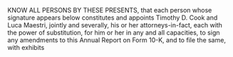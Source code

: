 KNOW  ALL  PERSONS  BY  THESE  PRESENTS,  that  each  person  whose  signature  appears  below  constitutes  and  appoints
Timothy D. Cook and Luca Maestri, jointly and severally, his or her attorneys-in-fact, each with the power of substitution, for him
or her in any and all capacities, to sign any amendments to this Annual Report on Form 10-K, and to file the same, with exhibits
